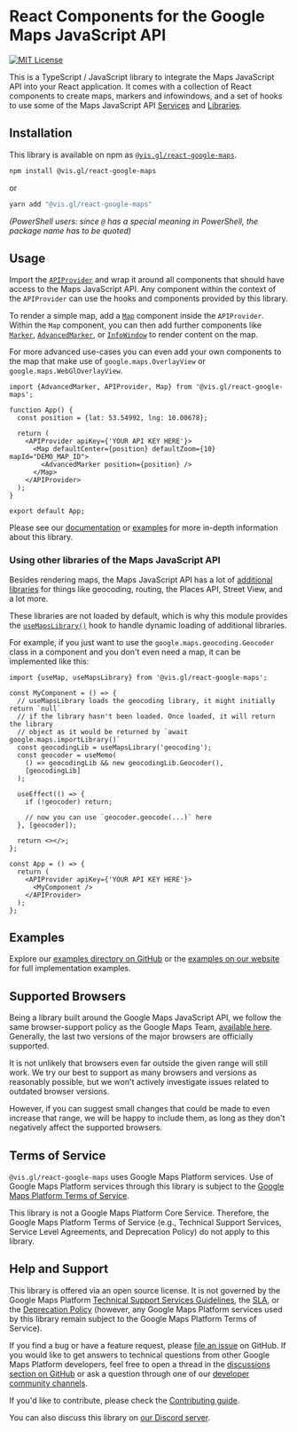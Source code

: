 # React Components for the Google Maps JavaScript API

[![MIT License](https://img.shields.io/badge/license-MIT-green.svg)](https://github.com/visgl/react-google-maps/tree/main/LICENSE)

This is a TypeScript / JavaScript library to integrate the Maps JavaScript API
into your React application.
It comes with a collection of React components to create maps, markers and
infowindows, and a set of hooks to use some of the Maps JavaScript API
[Services][gmp-services] and [Libraries][gmp-libraries].

## Installation

This library is available on npm as [`@vis.gl/react-google-maps`][npm-package].

```sh
npm install @vis.gl/react-google-maps
```

or

```sh
yarn add "@vis.gl/react-google-maps"
```

_(PowerShell users: since `@` has a special meaning in PowerShell, the
package name has to be quoted)_

## Usage

Import the [`APIProvider`][api-provider] and wrap it around all components that should have
access to the Maps JavaScript API.
Any component within the context of the `APIProvider` can use the hooks and
components provided by this library.

To render a simple map, add a [`Map`][api-map] component inside the `APIProvider`.
Within the `Map` component, you can then add further components like
[`Marker`][api-marker], [`AdvancedMarker`][api-adv-marker], or
[`InfoWindow`][api-infowindow] to render content on the map.

For more advanced use-cases you can even add your own components to the map
that make use of `google.maps.OverlayView` or `google.maps.WebGlOverlayView`.

```tsx
import {AdvancedMarker, APIProvider, Map} from '@vis.gl/react-google-maps';

function App() {
  const position = {lat: 53.54992, lng: 10.00678};

  return (
    <APIProvider apiKey={'YOUR API KEY HERE'}>
      <Map defaultCenter={position} defaultZoom={10} mapId="DEMO_MAP_ID">
        <AdvancedMarker position={position} />
      </Map>
    </APIProvider>
  );
}

export default App;
```

Please see our [documentation][docs] or [examples][] for more in-depth information
about this library.

### Using other libraries of the Maps JavaScript API

Besides rendering maps, the Maps JavaScript API has a lot of
[additional libraries][gmp-libraries] for things like geocoding, routing, the
Places API, Street View, and a lot more.

These libraries are not loaded by default, which is why this module provides
the [`useMapsLibrary()`][api-use-lib] hook to handle dynamic loading of
additional libraries.

For example, if you just want to use the `google.maps.geocoding.Geocoder` class in
a component and you don't even need a map, it can be implemented like this:

```tsx
import {useMap, useMapsLibrary} from '@vis.gl/react-google-maps';

const MyComponent = () => {
  // useMapsLibrary loads the geocoding library, it might initially return `null`
  // if the library hasn't been loaded. Once loaded, it will return the library
  // object as it would be returned by `await google.maps.importLibrary()`
  const geocodingLib = useMapsLibrary('geocoding');
  const geocoder = useMemo(
    () => geocodingLib && new geocodingLib.Geocoder(),
    [geocodingLib]
  );

  useEffect(() => {
    if (!geocoder) return;

    // now you can use `geocoder.geocode(...)` here
  }, [geocoder]);

  return <></>;
};

const App = () => {
  return (
    <APIProvider apiKey={'YOUR API KEY HERE'}>
      <MyComponent />
    </APIProvider>
  );
};
```

## Examples

Explore our [examples directory on GitHub](./examples) or the
[examples on our website][examples] for full implementation examples.

## Supported Browsers

Being a library built around the Google Maps JavaScript API, we follow the
same browser-support policy as the Google Maps Team,
[available here][gmp-browsersupport].
Generally, the last two versions of the major browsers are officially supported.

It is not unlikely that browsers even far outside the given
range will still work. We try our best to support as many browsers and
versions as reasonably possible, but we won't actively investigate issues
related to outdated browser versions.

However, if you can suggest small changes that could be made to even
increase that range, we will be happy to include them, as long as they don't
negatively affect the supported browsers.

## Terms of Service

`@vis.gl/react-google-maps` uses Google Maps Platform services. Use of Google
Maps Platform services through this library is subject to the
[Google Maps Platform Terms of Service][gmp-tos].

This library is not a Google Maps Platform Core Service.
Therefore, the Google Maps Platform Terms of Service (e.g., Technical
Support Services, Service Level Agreements, and Deprecation Policy)
do not apply to this library.

## Help and Support

This library is offered via an open source license. It is not governed by the
Google Maps Platform [Technical Support Services Guidelines][gmp-tssg],
the [SLA][gmp-sla], or the [Deprecation Policy][gmp-dp] (however, any Google
Maps Platform services used by this library remain subject to the Google Maps
Platform Terms of Service).

If you find a bug or have a feature request, please [file an issue][rgm-issues]
on GitHub. If you would like to get answers to technical questions from
other Google Maps Platform developers, feel free to open a thread in the
[discussions section on GitHub][rgm-discuss] or ask a question through one of
our [developer community channels][gmp-community].

If you'd like to contribute, please check the [Contributing guide][rgm-contrib].

You can also discuss this library on [our Discord server][gmp-discord].

[api-provider]: https://visgl.github.io/react-google-maps/docs/api-reference/components/api-provider
[api-map]: https://visgl.github.io/react-google-maps/docs/api-reference/components/map
[api-marker]: https://visgl.github.io/react-google-maps/docs/api-reference/components/marker
[api-adv-marker]: https://visgl.github.io/react-google-maps/docs/api-reference/components/advanced-marker
[api-infowindow]: https://visgl.github.io/react-google-maps/docs/api-reference/components/info-window
[api-use-lib]: https://visgl.github.io/react-google-maps/docs/api-reference/hooks/use-maps-library
[docs]: https://visgl.github.io/react-google-maps/docs/
[examples]: https://visgl.github.io/react-google-maps/examples
[gmp-services]: https://developers.google.com/maps/documentation/javascript#services
[gmp-libraries]: https://developers.google.com/maps/documentation/javascript/libraries
[npm-package]: https://www.npmjs.com/package/@vis.gl/react-google-maps
[gmp-tos]: https://cloud.google.com/maps-platform/terms
[gmp-tssg]: https://cloud.google.com/maps-platform/terms/tssg
[gmp-sla]: https://cloud.google.com/maps-platform/terms/sla
[gmp-dp]: https://cloud.google.com/maps-platform/terms/other/deprecation-policy
[rgm-issues]: https://github.com/visgl/react-google-maps/issues
[rgm-discuss]: https://github.com/visgl/react-google-maps/discussions
[rgm-contrib]: https://visgl.github.io/react-google-maps/docs/contributing
[gmp-community]: https://developers.google.com/maps/developer-community
[gmp-discord]: https://discord.gg/f4hvx8Rp2q
[gmp-browsersupport]: https://developers.google.com/maps/documentation/javascript/browsersupport
